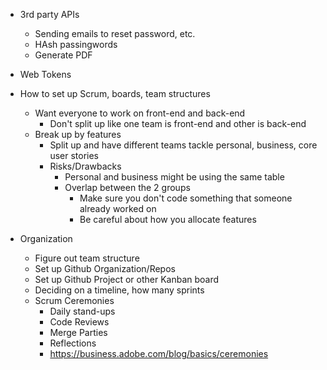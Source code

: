 - 3rd party APIs
    - Sending emails to reset password, etc.
    - HAsh passingwords
    - Generate PDF
- Web Tokens
- How to set up Scrum, boards, team structures
    - Want everyone to work on front-end and back-end
        - Don't split up like one team is front-end and other is back-end
    - Break up by features
        - Split up and have different teams tackle personal, business, core user stories
        - Risks/Drawbacks
            - Personal and business might be using the same table
            - Overlap between the 2 groups
                - Make sure you don't code something that someone already worked on
                - Be careful about how you allocate features

- Organization
    - Figure out team structure
    - Set up Github Organization/Repos
    - Set up Github Project or other Kanban board
    - Deciding on a timeline, how many sprints
    - Scrum Ceremonies
        - Daily stand-ups
        - Code Reviews
        - Merge Parties
        - Reflections
        - https://business.adobe.com/blog/basics/ceremonies